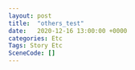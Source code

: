 ```yaml
---
layout: post
title:  "others_test"
date:   2020-12-16 13:00:00 +0000
categories: Etc
Tags: Story Etc
SceneCode: []
---
```

